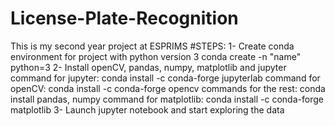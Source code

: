 # License-Plate-Recognition


This is my second year project at ESPRIMS
#STEPS:
	1- Create conda environment for project with python version 3
		conda create -n "name" python=3
	2- Install openCV, pandas, numpy, matplotlib and jupyter
	command for jupyter:
		conda install -c conda-forge jupyterlab
	command for openCV:
		conda install -c conda-forge opencv
	commands for the rest:
		conda install pandas, numpy
	command for matplotlib:
		conda install -c conda-forge matplotlib
	3- Launch jupyter notebook and start exploring the data
